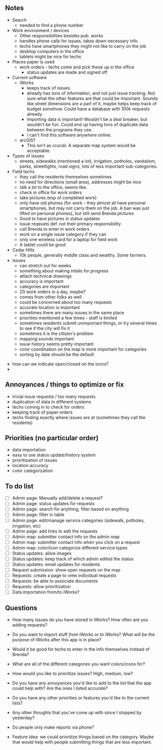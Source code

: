 Notes
--------------
+ Search
    * needed to find a phone number
+ Work environment / devices
    * Other responsibilities besides pub. works
    * handles phone calls for issues, takes down necessary info
    * techs have smartphones they might not like to carry on the job
    * desktop computers in the office
    * tablets might be nice for techs
+ Places paper is used
    * work orders - techs come and pick these up in the office
        - status updates are made and signed off
+ Current software
    * iWorks
        - keeps track of issues.
        - already has tons of information, and not just issue tracking. Not sure what the other features are that could be important. Sounds like street dimensions are a part of it, maybe helps keep track of budget somehow. Could have a database with 100k requests already.
        - Importing data is important! Wouldn't be a deal breaker, but wouldn't be fun. Could end up having tons of duplicate data between the programs they use.
        - I can't find this software anywhere online.
    *   arcGIS?
        - This isn't as crucial. A separate map system would be acceptable.
+ Types of issues
    * streets, sidewalks (mentioned a lot), irrigation, potholes, vandalism, parks, streetlights, road signs, lots of less important sub-categories.
+ Field techs
    * they call the residents themselves sometimes
    * no need for directions (small area), addresses might be nice
    * talk a lot to the office, seems like.
    * check in office for work orders
    * take pictures (esp of completed work)
    * only have old phones (for work - they almost all have personal smartphones, but may not carry them on the job. A ban was just lifted on personal phones), but still send Brenda pictures
    * Good to have pictures in status updates
    * issue reqeusts def. not their primary responsibility
    * call Brenda to enter in work orders
    * work on a single issue category if they can
    * only one wireless card for a laptop for field work
    * A tablet could be good
+ Cedar Hills
    * 10k people, generally middle class and wealthy. Some farmers.
+ Issues
    * can stretch out for weeks
    * something about making intials for progress
    * attach technical drawings
    * accuracy is important
    * categories are important
    * 20 work orders in a day, maybe?
    * comes from other folks as well
    * could be concerned about too many requests
    * accurate location is important
    * sometimes there are many issues in the same place
    * priorities mentioned a few times - staff is limited
    * sometimes residents submit unimportant things, or try several times to see if the city will fix it
    * sometimes it is the citizen's problem
    * mapping sounds important
    * issue history seems pretty important
    * color coordination on the map is more important for categories
    * sorting by date should be the default

- how can we indicate open/closed on the icons?
- 

Annoyances / things to optimize or fix
----------------------------------------
- trivial issue requests / too many requests
- duplication of data in different systems
- techs coming in to check for orders
- keeping track of paper orders
- techs finding exactly where issues are at (sometimes they call the residents)

Priorities (no particular order)
---------------------------------
- data importation
- easy to use status update/history system
- prioritization of issues
- location accuracy
- color categorization

To do list
------------
- [ ] Admin page: Manually add/delete a request?
- [ ] Admin page: status updates for requests
- [ ] Admin page: search for anything, filter based on anything
- [ ] Admin page: filter in table
- [ ] Admin page: edit/manage service categories (sidewalk, potholes, irrigation, etc)
- [ ] Admin page: add links to edit the requests
- [ ] Admin map: submitter contact info on the admin map
- [ ] Admin map: submitter contact info when you click on a request
- [ ] Admin map: color/icon categorize different service types
- [ ] Status updates: allow images
- [ ] Status updates: keep track of which admin edited the status
- [ ] Status updates: email updates for residents
- [ ] Request submission: show open requests on the map
- [ ] Requests: create a page to view individual requests
- [ ] Requests: be able to associate documents
- [ ] Requests: allow prioritization
- [ ] Data importation from/to iWorks?

Questions
-----------------
- How many issues do you have stored in iWorks? How often are you adding requests?
- Do you want to import stuff *from* iWorks or *to* iWorks? What will be the purpose of iWorks after this app is in place? 
- Would it be good for techs to enter in the info themselves instead of Brenda?
- What are all of the different categories you want colors/icons for?
- How would you like to prioritize issues? High, medium, low?
- Do you have any annoyances you'd like to add to the list that the app could help with? Are the ones I listed accurate?
- Do you have any other priorities or features you'd like to the current lists?
- Any other thoughts that you've come up with since I stopped by yesterday?
- Do people only make reports via phone?

- Feature idea: we could prioritize things based on the category. Maybe that would help with people submitting things that are less important.

